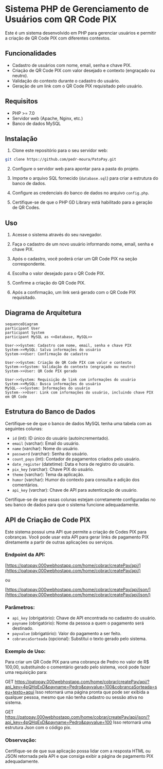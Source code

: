 ﻿# Sistema PHP de Gerenciamento de Usuários com QR Code PIX

Este é um sistema desenvolvido em PHP para gerenciar usuários e permitir a criação de QR Code PIX com diferentes contextos.

## Funcionalidades

- Cadastro de usuários com nome, email, senha e chave PIX.
- Criação de QR Code PIX com valor desejado e contexto (engraçado ou neutro).
- Validação do contexto durante o cadastro do usuário.
- Geração de um link com o QR Code PIX requisitado pelo usuário.

## Requisitos

- PHP >= 7.0
- Servidor web (Apache, Nginx, etc.)
- Banco de dados MySQL

## Instalação

1. Clone este repositório para o seu servidor web:

```bash
git clone https://github.com/pedr-moura/PatoPay.git
```

2. Configure o servidor web para apontar para a pasta do projeto.

3. Importe o arquivo SQL fornecido (`database.sql`) para criar a estrutura do banco de dados.

4. Configure as credenciais do banco de dados no arquivo `config.php`.

5. Certifique-se de que o PHP GD Library está habilitado para a geração de QR Codes.

## Uso

1. Acesse o sistema através do seu navegador.

2. Faça o cadastro de um novo usuário informando nome, email, senha e chave PIX.

3. Após o cadastro, você poderá criar um QR Code PIX na seção correspondente.

4. Escolha o valor desejado para o QR Code PIX.

5. Confirme a criação do QR Code PIX.

6. Após a confirmação, um link será gerado com o QR Code PIX requisitado.

## Diagrama de Arquitetura

```mermaid
sequenceDiagram
participant User
participant System
participant MySQL as <<Database, MySQL>>

User->>System: Cadastro com nome, email, senha e chave PIX
System->>MySQL: Salva informações do usuário
System->>User: Confirmação de cadastro

User->>System: Criação de QR Code PIX com valor e contexto
System->>System: Validação do contexto (engraçado ou neutro)
System->>User: QR Code PIX gerado

User->>System: Requisição de link com informações do usuário
System->>MySQL: Busca informações do usuário
MySQL-->>System: Informações do usuário
System-->>User: Link com informações do usuário, incluindo chave PIX em QR Code
```

## Estrutura do Banco de Dados

Certifique-se de que o banco de dados MySQL tenha uma tabela com as seguintes colunas:

- `id` (int): ID único do usuário (autoincrementado).
- `email` (varchar): Email do usuário.
- `name` (varchar): Nome do usuário.
- `password` (varchar): Senha do usuário.
- `count_pays` (int): Contador de pagamentos criados pelo usuário.
- `date_register` (datetime): Data e hora de registro do usuário.
- `pix_key` (varchar): Chave PIX do usuário.
- `theme` (varchar): Tema da aplicação.
- `humor` (varchar): Humor do contexto para consulta e adição dos comentários.
- `api_key` (varchar): Chave de API para autenticação de usuário.

Certifique-se de que essas colunas estejam corretamente configuradas no seu banco de dados para que o sistema funcione adequadamente.

## API de Criação de Code PIX

Este sistema possui uma API que permite a criação de Codes PIX para cobranças. Você pode usar esta API para gerar links de pagamento PIX diretamente a partir de outras aplicações ou serviços.

### Endpoint da API:

[https://patopay.000webhostapp.com/home/cobrar/createPay/api/](https://patopay.000webhostapp.com/home/cobrar/createPay/api/)

ou

[https://patopay.000webhostapp.com/home/cobrar/createPay/api/json/](https://patopay.000webhostapp.com/home/cobrar/createPay/api/json/)

### Parâmetros:

- `api_key` (obrigatório): Chave de API encontrada no cadastro do usuário.
- `payname` (obrigatório): Nome da pessoa a quem o pagamento será destinado.
- `payvalue` (obrigatório): Valor do pagamento a ser feito.
- `cobrancaSorteada` (opcional): Substitui o texto gerado pelo sistema.

### Exemplo de Uso:

Para criar um QR Code PIX para uma cobrança de Pedro no valor de R$ 100,00, substituindo o comentário gerado pelo sistema, você pode fazer uma requisição para:

GET https://patopay.000webhostapp.com/home/cobrar/createPay/api/?api_key=4pQHqExD&payname=Pedro&payvalue=100&cobrancaSorteada=seu+texto+aqui
Isso retornará uma página pronta que pode ser exibida a qualquer pessoa, mesmo que não tenha cadastro ou sessão ativa no sistema.


GET https://patopay.000webhostapp.com/home/cobrar/createPay/api/json/?api_key=4pQHqExD&payname=Pedro&payvalue=100
Isso retornará uma estrutura Json com o código pix.


### Observação:

Certifique-se de que sua aplicação possa lidar com a resposta HTML ou JSON retornada pela API e que consiga exibir a página de pagamento PIX adequadamente.
